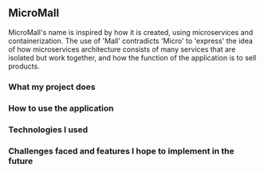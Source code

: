 ## MicroMall
MicroMall's name is inspired by how it is created, using microservices and containerization. The use of 'Mall' contradicts 'Micro' to 'express' the idea of how microservices architecture consists of many services that are isolated but work together, and how the function of the application is to sell products.

### What my project does

### How to use the application

### Technologies I used

### Challenges faced and features I hope to implement in the future

